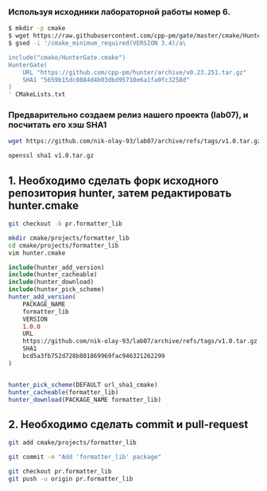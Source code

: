 ### Используя исходники лабораторной работы номер 6.

```bash
$ mkdir -p cmake
$ wget https://raw.githubusercontent.com/cpp-pm/gate/master/cmake/HunterGate.cmake -O cmake/HunterGate.cmake
$ gsed -i '/cmake_minimum_required(VERSION 3.4)/a\

include("cmake/HunterGate.cmake")
HunterGate(
    URL "https://github.com/cpp-pm/hunter/archive/v0.23.251.tar.gz"
    SHA1 "5659b15dc0884d4b03dbd95710e6a1fa0fc3258d"
)
' CMakeLists.txt
```

### Предварительно создаем релиз нашего проекта (lab07), и посчитать его хэш SHA1

```bash
wget https://github.com/nik-olay-93/lab07/archive/refs/tags/v1.0.tar.gz

openssl sha1 v1.0.tar.gz
```

## 1. Необходимо сделать форк исходного репозитория hunter, затем редактировать hunter.cmake

```bash
git checkout -b pr.formatter_lib
```

```bash
mkdir cmake/projects/formatter_lib
cd cmake/projects/formatter_lib
vim hunter.cmake
```

```cmake
include(hunter_add_version)
include(hunter_cacheable)
include(hunter_download)
include(hunter_pick_scheme)
hunter_add_version(
	PACKAGE_NAME
	formatter_lib
	VERSION
	1.0.0
	URL
	https://github.com/nik-olay-93/lab07/archive/refs/tags/v1.0.tar.gz
	SHA1
 	bcd5a3fb752d728b801869969fac946321262299
)


hunter_pick_scheme(DEFAULT url_sha1_cmake)
hunter_cacheable(formatter_lib)
hunter_download(PACKAGE_NAME formatter_lib)
```

## 2. Необходимо сделать commit и pull-request

```bash
git add cmake/projects/formatter_lib

git commit -m "Add 'formatter_lib' package"

git checkout pr.formatter_lib
git push -u origin pr.formatter_lib
```
